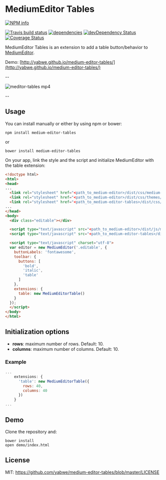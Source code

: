 ﻿# MediumEditor Tables

[![NPM info](https://nodei.co/npm/medium-editor-tables.png?downloads=true)](https://nodei.co/npm/medium-editor-tables.png?downloads=true)

[![Travis build status](https://travis-ci.org/yabwe/medium-editor-tables.png?branch=master)](https://travis-ci.org/yabwe/medium-editor-tables)
[![dependencies](https://david-dm.org/yabwe/medium-editor-tables.png)](https://david-dm.org/yabwe/medium-editor-tables)
[![devDependency Status](https://david-dm.org/yabwe/medium-editor-tables/dev-status.png)](https://david-dm.org/yabwe/medium-editor-tables#info=devDependencies)
[![Coverage Status](https://coveralls.io/repos/yabwe/medium-editor-tables/badge.svg)](https://coveralls.io/r/yabwe/medium-editor-tables)

MediumEditor Tables is an extension to add a table button/behavior to [MediumEditor](https://github.com/yabwe/medium-editor).

Demo: [http://yabwe.github.io/medium-editor-tables/](http://yabwe.github.io/medium-editor-tables/)

--

![meditor-tables mp4](https://cloud.githubusercontent.com/assets/38787/6430614/8ff048c0-c011-11e4-8e2c-09ff773d2f78.gif)

--

## Usage

You can install manually or either by using npm or bower:

```
npm install medium-editor-tables
```

or

```
bower install medium-editor-tables
```

On your app, link the style and the script and initialize MediumEditor with the table extension:

```html
<!doctype html>
<html>
<head>
...
  <link rel="stylesheet" href="<path_to_medium-editor>/dist/css/medium-editor.css" />
  <link rel="stylesheet" href="<path_to_medium-editor>/dist/css/themes/default.css" />
  <link rel="stylesheet" href="<path_to_medium-editor-tables>/dist/css/medium-editor-tables.css" />
...
</head>
<body>
  <div class="editable"></div>

  <script type="text/javascript" src="<path_to_medium-editor>/dist/js/medium-editor.js"></script>
  <script type="text/javascript" src="<path_to_medium-editor-tables>/dist/js/medium-editor-tables.js"></script>

  <script type="text/javascript" charset="utf-8">
  var editor = new MediumEditor('.editable', {
    buttonLabels: 'fontawesome',
    toolbar: {
      buttons: [
        'bold',
        'italic',
        'table'
      ]
    },
    extensions: {
      table: new MediumEditorTable()
    }
  });
  </script>
</body>
</html>
```

## Initialization options

* __rows__: maximum number of rows. Default: 10.
* __columns__: maximum number of columns. Default: 10.

### Example

```javascript
...
    extensions: {
      'table': new MediumEditorTable({
        rows: 40,
        columns: 40
      })
    }
...
```

## Demo

Clone the repository and:

```
bower install
open demo/index.html
```

## License

MIT: https://github.com/yabwe/medium-editor-tables/blob/master/LICENSE
